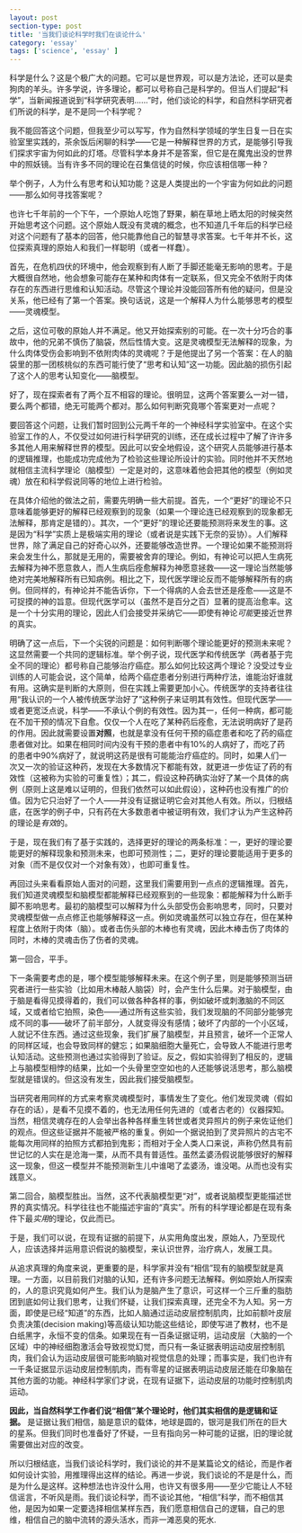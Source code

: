 ```yaml
---
layout: post
section-type: post
title: '当我们谈论科学时我们在谈论什么'
category: 'essay'
tags: ['science', 'essay' ]
---
```


科学是什么？这是个极广大的问题。它可以是世界观，可以是方法论，还可以是卖狗肉的羊头。许多学说，许多理论，都可以号称自己是科学的。但当人们提起“科学”，当新闻报道说到“科学研究表明……”时，他们谈论的科学，和自然科学研究者们所说的科学，是不是同一个科学呢？

我不能回答这个问题，但我至少可以写写，作为自然科学领域的学生日复一日在实验室里实践的，茶余饭后闲聊的科学——它是一种解释世界的方式，是能够引导我们探求宇宙为何如此的灯塔。尽管科学本身并不是答案，但它是在魔鬼出没的世界中的照妖镜。当有许多不同的理论在召集信徒的时候，你应该相信哪一种？

举个例子，人为什么有思考和认知功能？这是人类提出的一个宇宙为何如此的问题——那么如何寻找答案呢？

也许七千年前的一个下午，一个原始人吃饱了野果，躺在草地上晒太阳的时候突然开始思考这个问题。这个原始人既没有灵魂的概念，也不知道几千年后的科学已经对这个问题有了基本的回答，他只能靠他自己的智慧寻求答案。七千年并不长，这位探索真理的原始人和我们一样聪明（或者一样蠢）。

首先，在危机四伏的环境中，他会观察到有人断了手脚还能毫无影响的思考。于是大概很自然地，他会想象可能存在某种和肉体有一定联系，但又完全不依附于肉体存在的东西进行思维和认知活动。尽管这个理论并没能回答所有他的疑问，但是没关系，他已经有了第一个答案。换句话说，这是一个解释人为什么能够思考的模型——灵魂模型。

之后，这位可敬的原始人并不满足。他又开始探索别的可能。在一次十分巧合的事故中，他的兄弟不慎伤了脑袋，然后性情大变。这是灵魂模型无法解释的现象，为什么肉体受伤会影响到不依附肉体的灵魂呢？于是他提出了另一个答案：在人的脑袋里的那一团核桃似的东西可能行使了“思考和认知”这一功能。因此脑的损伤引起了这个人的思考认知变化——脑模型。

好了，现在探索者有了两个互不相容的理论。很明显，这两个答案要么一对一错，要么两个都错，绝无可能两个都对。那么如何判断究竟哪个答案更对一点呢？

要回答这个问题，让我们暂时回到公元两千年的一个神经科学实验室中。在这个实验室工作的人，不仅受过如何进行科学研究的训练，还在成长过程中了解了许许多多其他人用来解释世界的模型。因此可以安全地假设，这个研究人员能够进行基本的逻辑推理，也能成功完成他为了检验这些理论所设计的实验。同时他并不天然地就相信主流科学理论（脑模型）一定是对的，这意味着他会把其他的模型（例如灵魂）放在和科学假说同等的地位上进行检验。

在具体介绍他的做法之前，需要先明确一些大前提。首先，一个“更好”的理论不只意味着能够更好的解释已经观察到的现象（如果一个理论连已经观察到的现象都无法解释，那肯定是错的）。其次，一个“更好”的理论还要能预测将来发生的事。这是因为“科学”实质上是极端实用的理论（或者说是实践下无奈的妥协）。人们解释世界，除了满足自己的好奇心以外，还要能够改造世界。一个理论如果不能预测将来会发生什么，那就是无用的，需要被舍弃的理论。例如，有神论可以把人生病死去解释为神不愿意救人，而人生病后痊愈解释为神愿意拯救——这一理论当然能够绝对完美地解释所有已知病例。相比之下，现代医学理论反而不能够解释所有的病例。但同样的，有神论并不能告诉你，下一个得病的人会去世还是痊愈——这是不可捉摸的神的旨意。但现代医学可以（虽然不是百分之百）显著的提高治愈率。这是一个十分实用的理论，因此人们会接受并采纳它——即使有神论*可能*更接近世界的真实。

明确了这一点后，下一个尖锐的问题是：如何判断哪个理论能更好的预测未来呢？这显然需要一个共同的逻辑标准。举个例子说，现代医学和传统医学（两者基于完全不同的理论）都号称自己能够治疗癌症。那么如何比较这两个理论？没受过专业训练的人可能会说，这个简单，给两个癌症患者分别进行两种疗法，谁能治好谁就有用。这确实是判断的大原则，但在实践上需要更加小心。传统医学的支持者往往用“我认识的一个人被传统医学治好了”这种例子来证明其有效性。但现代医学——或者更宽泛点说，科学——不承认个例的有效性。因为其一，任何一种病，都可能在不加干预的情况下自愈。仅仅一个人在吃了某种药后痊愈，无法说明病好了是药的作用。因此就需要设置**对照**，也就是拿没有任何干预的癌症患者和吃了药的癌症患者做对比。如果在相同时间内没有干预的患者中有10%的人病好了，而吃了药的患者中90%病好了，就说明这药是很有可能能治疗癌症的。同时，如果人们一次又一次的验证这种药，发现在大多数情况下都能有效，就更进一步佐证了药的有效性（这被称为实验的可重复性）；其二，假设这种药确实治好了某一个具体的病例（原则上这是难以证明的，但我们依然可以如此假设），这种药也没有推广的价值。因为它只治好了一个人——并没有证据证明它会对其他人有效。所以，归根结底，在医学的例子中，只有药在大多数患者中被证明有效，我们才认为产生这种药的理论是*有效*的。

于是，现在我们有了基于实践的，选择更好的理论的两条标准：一，更好的理论要能更好的解释现象和预测未来，也即可预测性；二，更好的理论要能适用于更多的对象（而不是仅仅对一个对象有效），也即可重复性。

再回过头来看看原始人面对的问题，这里我们需要用到一点点的逻辑推理。首先，我们知道灵魂模型和脑模型都能解释已经观察到的一些现象：都能解释为什么断手脚不影响思考。最初的脑模型可以解释为什么头部受伤会影响思考，同时，只要对灵魂模型做一点点修正也能够解释这一点。例如灵魂虽然可以独立存在，但在某种程度上依附于肉体（脑）。或者击伤头部的木棒也有灵魂，因此木棒击伤了肉体的同时，木棒的灵魂击伤了伤者的灵魂。

第一回合，平手。

下一条需要考虑的是，哪个模型能够解释未来。在这个例子里，则是能够预测当研究者进行一些实验（比如用木棒敲人脑袋）时，会产生什么后果。对于脑模型，由于脑是看得见摸得着的，我们可以做各种各样的事，例如破坏或刺激脑的不同区域，又或者给它拍照，染色——通过所有这些实验，我们发现脑的不同部分能够完成不同的事——破坏了前半部分，人就变得没有感情；破坏了内部的一个小区域，人就记不住东西。通过这些现象，我们扩展了脑模型，并且预言，破坏一个正常人的同样区域，也会导致同样的健忘；如果脑细胞大量死亡，会导致人不能进行思考认知活动。这些预测也通过实验得到了验证。反之，假如实验得到了相反的，逻辑上与脑模型相悖的结果，比如一个头骨里空空如也的人还能够说活思考，那么脑模型就是错误的。但这没有发生，因此我们接受脑模型。

当研究者用同样的方式来考察灵魂模型时，事情发生了变化。他们发现灵魂（假如存在的话），是看不见摸不着的，也无法用任何先进的（或者古老的）仪器探知。当然，相信灵魂存在的人会举出各种各样重生转世或者灵异照片的例子来佐证他们的观点。但这些证据并不能被严格的重复。例如一个据说拍到了灵异照片的古宅不能每次用同样的拍照方式都拍到鬼影；而相对于全人类人口来说，声称仍然具有前世记忆的人实在是沧海一栗，从而不具有普适性。虽然孟婆汤假说能够很好的解释这一现象，但这一模型并不能预测新生儿中谁喝了孟婆汤，谁没喝。从而也没有实践意义。

第二回合，脑模型胜出。当然，这不代表脑模型更“对”，或者说脑模型更能描述世界的真实情况。科学往往也不能描述宇宙的“真实”。所有的科学理论都是在现有条件下最*实用*的理论，仅此而已。

于是，我们可以说，在现有证据的前提下，从实用角度出发，原始人，乃至现代人，应该选择并运用意识假说的脑模型，来认识世界，治疗病人，发展工具。

从追求真理的角度来说，更重要的是，科学家并没有“相信”现有的脑模型就是真理。一方面，以目前我们对脑的认知，还有许多问题无法解释。例如原始人所探索的，人的意识究竟如何产生。我们认为是脑产生了意识，可这样一个三斤重的脂肪团到底如何让我们思考，让我们怀疑，让我们探索真理，还完全不为人知。另一方面，即使是已经“知道”的东西，比如人脑通过运动皮层控制肌肉，比如前额叶皮层负责决策(decision making)等高级认知功能这些结论，即使写进了教材，也不是白纸黑字，永恒不变的信条。如果现在有一百条证据证明，运动皮层（大脑的一个区域）中的神经细胞激活会导致视觉幻觉，而只有一条证据表明运动皮层控制肌肉，我们会认为运动皮层很可能影响脑对视觉信息的处理；而事实是，我们也许有一千条证据显示运动皮层控制肌肉，而有零星的证据表明运动皮层还能在印象脑在其他方面的功能。神经科学家们才说，在现有证据下，运动皮层的功能时控制肌肉运动。

**因此，当自然科学工作者们说“相信”某个理论时，他们其实相信的是逻辑和证据。**
是证据让我们相信，脑是意识的载体，地球是圆的，银河是我们所在的巨大的星系。但我们同时也准备好了怀疑，一旦有指向另一种可能的证据，旧的理论就需要做出对应的改变。

所以归根结底，当我们谈论科学时，我们谈论的并不是某篇论文的结论，而是作者如何设计实验，用推理得出这样的结论。再进一步说，我们谈论的不是是什么，而是为什么是这样。这种想法也许没什么用，也许又有很多用——至少它能让人不轻信谣言，不听风是雨。我们谈论科学，而不谈论其他，“相信”科学，而不相信其他，是因为如果一定要选择相信某样东西，我们愿意相信自己的逻辑，自己的思维，相信自己的脑中流转的源头活水，而非一滩恶臭的死水.
